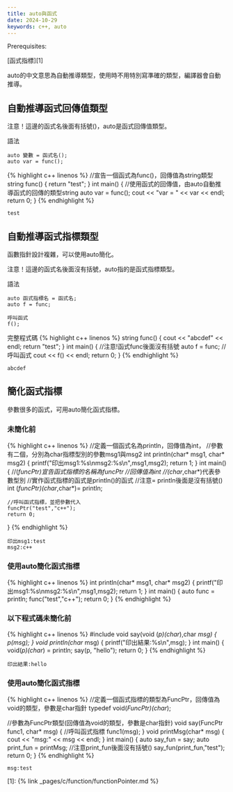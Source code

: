 ```yaml
---
title: auto與函式
date: 2024-10-29
keywords: c++, auto
---
```


Prerequisites:

[函式指標][1]

auto的中文意思為自動推導類型，使用時不用特別寫準確的類型，編譯器會自動推導。

## 自動推導函式回傳值類型

注意！這邊的函式名後面有括號()，auto是函式回傳值類型。

語法
```
auto 變數 = 函式名();
auto var = func();
```
{% highlight c++ linenos %}
//宣告一個函式為func()，回傳值為string類型
string func() {
    return "test";
}
int main() {
	//使用函式的回傳值，由auto自動推導函式的回傳的類型string
    auto var = func();
    cout << "var = " << var << endl;
    return 0;
}
{% endhighlight %}

```
test
```

## 自動推導函式指標類型

函數指針設計複雜，可以使用auto簡化。

注意！這邊的函式名後面沒有括號，auto指的是函式指標類型。

語法
```
auto 函式指標名 = 函式名;
auto f = func;

呼叫函式
f();
```

完整程式碼
{% highlight c++ linenos %}
string func() {
    cout << "abcdef" << endl;
    return "test";
}
int main() {
	//注意!函式func後面沒有括號
    auto f = func;
    //呼叫函式
    cout << f() << endl;
    return 0;
}
{% endhighlight %}

```
abcdef
```

## 簡化函式指標

參數很多的函式，可用auto簡化函式指標。

### 未簡化前

{% highlight c++ linenos %}
//定義一個函式名為println，回傳值為int，
//參數有二個，分別為char指標型別的參數msg1與msg2
int println(char* msg1, char* msg2) {
    printf("印出msg1:%s\nmsg2:%s\n",msg1,msg2);
    return 1;
}
int main() {
	//(*funcPtr)宣告函式指標的名稱為funcPtr
	//回傳值為int
	//(char*,char*)代表參數型別
	//實作函式指標的函式是println()的函式
	//注意= println後面是沒有括號()
    int (*funcPtr)(char*,char*)= println;

    //呼叫函式指標，並把參數代入
    funcPtr("test","c++");
    return 0;
}
{% endhighlight %}

```
印出msg1:test
msg2:c++
```

### 使用auto簡化函式指標

{% highlight c++ linenos %}
int println(char* msg1, char* msg2) {
    printf("印出msg1:%s\nmsg2:%s\n",msg1,msg2);
    return 1;
}
int main() {
    auto func = println;
    func("test","c++");
    return 0;
}
{% endhighlight %}

### 以下程式碼未簡化前

{% highlight c++ linenos %}
#include <iostream>
void say(void (*p)(char*),char *msg) {
    p(msg);
}
void println(char* msg) {
    printf("印出結果:%s\n",msg);
}
int main() {
    void(*p)(char*) = println;
    say(p, "hello");
    return 0;
}
{% endhighlight %}

```
印出結果:hello
```

### 使用auto簡化函式指標

{% highlight c++ linenos %}
//定義一個函式指標的類型為FuncPtr，回傳值為void的類型，參數是char指針
typedef void(*FuncPtr)(char*);

//參數為FuncPtr類型(回傳值為void的類型，參數是char指針)
void say(FuncPtr func1, char* msg) {
    //呼叫函式指標
    func1(msg);
}
void printMsg(char* msg) {
    cout << "msg:" << msg << endl;
}
int main() {
    auto say_fun = say;
    auto print_fun = printMsg;
    //注意print_fun後面沒有括號()
    say_fun(print_fun,"test");
    return 0;
}
{% endhighlight %}
```
msg:test
```

[1]: {% link _pages/c/function/functionPointer.md %}
